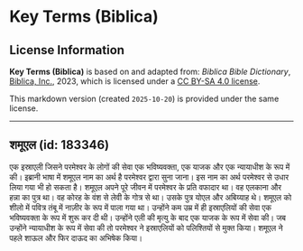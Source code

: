 # Key Terms (Biblica)

## License Information

**Key Terms (Biblica)** is based on and adapted from: _Biblica Bible Dictionary_, [Biblica, Inc.](https://www.biblica.com/), 2023, which is licensed under a [CC BY-SA 4.0 license](https://creativecommons.org/licenses/by-sa/4.0/legalcode.en).

This markdown version (created `2025-10-20`) is provided under the same license.



--------------------------------

## शमूएल (id: 183346)

एक इस्राएली जिसने परमेश्वर के लोगों की सेवा एक भविष्यवक्ता, एक याजक और एक न्यायाधीश के रूप में की। इब्रानी भाषा में शमूएल नाम का अर्थ है परमेश्वर द्वारा सुना जाना। इस नाम का अर्थ परमेश्वर से उधार लिया गया भी हो सकता है। शमूएल अपने पूरे जीवन में परमेश्वर के प्रति वफादार था। वह एलकाना और हन्ना का पुत्र था। वह कोरह के वंश से लेवी के गोत्र से था। उसके पुत्र योएल और अबिय्याह थे। शमूएल को शीलो में पवित्र तंबू में नाज़ीर के रूप में पाला गया था। उन्होंने कम उम्र में ही इस्राएलियों की सेवा एक भविष्यवक्ता के रूप में शुरू कर दी थी। उन्होंने एली की मृत्यु के बाद एक याजक के रूप में सेवा की। जब उन्होंने न्यायाधीश के रूप में सेवा की तो परमेश्वर ने इस्राएलियों को पलिश्तियों से मुक्त किया। शमूएल ने पहले शाऊल और फिर दाऊद का अभिषेक किया।


